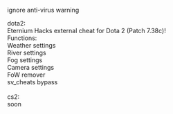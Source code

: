 ignore anti-virus warning<br />

dota2:<br />
Eternium Hacks external cheat for Dota 2 (Patch 7.38c)!<br />
Functions:<br />
Weather settings<br />
River settings<br />
Fog settings<br />
Camera settings<br />
FoW remover<br />
sv_cheats bypass<br />
<br />
cs2:<br />
soon<br />
